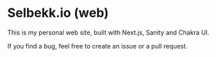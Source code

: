 # Selbekk.io (web)

This is my personal web site, built with Next.js, Sanity and Chakra UI.

If you find a bug, feel free to create an issue or a pull request.
